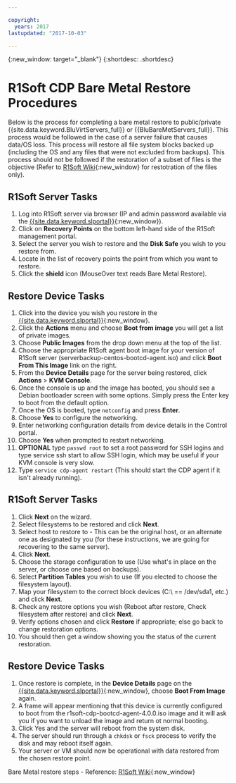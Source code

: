 ```yaml
---

copyright:
  years: 2017
lastupdated: "2017-10-03"

---
```

{:new_window: target="_blank"}
{:shortdesc: .shortdesc}

# R1Soft CDP Bare Metal Restore Procedures

Below is the process for completing a bare metal restore to public/private {{site.data.keyword.BluVirtServers_full}} or {{BluBareMetServers_full}}. This process would be followed in the case of a server failure that causes data/OS loss. This process will restore all file system blocks backed up (including the OS and any files that were not excluded from backups). This process should not be followed if the restoration of a subset of files is the objective (Refer to [R1Soft Wiki](http://wiki.r1soft.com/display/CDP/Restoring+Files){:new_window} for restotration of the files only).

## R1Soft Server Tasks 

1. Log into R1Soft server via browser (IP and admin password available via the [{{site.data.keyword.slportal}}](https://control.softlayer.com/){:new_window}).
2. Click on **Recovery Points** on the bottom left-hand side of the R1Soft management portal.
3. Select the server you wish to restore and the **Disk Safe** you wish to you restore from.
4. Locate in the list of recovery points the point from which you want to restore.
5. Click the **shield** icon (MouseOver text reads Bare Metal Restore).
 
 
## Restore Device Tasks 

1. Click into the device you wish you restore in the [{{site.data.keyword.slportal}}](https://control.softlayer.com/){:new_window}.
2. Click the **Actions** menu and choose **Boot from image** you will get a list of private images.
3. Choose **Public Images** from the drop down menu at the top of the list.
4. Choose the appropriate R1Soft agent boot image for your version of R1Soft server (serverbackup-centos-bootcd-agent.iso) and click **Boot From This Image** link on the right.
5. From the **Device Details** page for the server being restored, click **Actions** > **KVM Console**.
6. Once the console is up and the image has booted, you should see a Debian bootloader screen with some options.  Simply press the Enter key to boot from the default option.
7. Once the OS is booted, type `netconfig` and press **Enter**.
8. Choose **Yes** to configure the networking.
9. Enter networking configuration details from device details in the Control portal.
10. Choose **Yes** when prompted to restart networking.
11. **OPTIONAL** type `passwd root` to set a root password for SSH logins and type service ssh start to allow SSH login, which may be useful if your KVM console is very slow.
12. Type `service cdp-agent restart` (This should start the CDP agent if it isn't already running).


## R1Soft Server Tasks 

1. Click **Next** on the wizard.
2. Select filesystems to be restored and click **Next**.
3. Select host to restore to - This can be the original host, or an alternate one as designated by you (for these instructions, we are going for recovering to the same server).
4. Click **Next**.
5. Choose the storage configuration to use (Use what's in place on the server, or choose one based on backups).
6. Select **Partition Tables** you wish to use (If you elected to choose the filesystem layout).
7. Map your filesystem to the correct block devices (C:\ == /dev/sda1, etc.) and click **Next**.
8. Check any restore options you wish (Reboot after restore, Check filesystem after restore) and click **Next**.
9. Verify options chosen and click **Restore** if appropriate; else go back to change restoration options.
10. You should then get a window showing you the status of the current restoration.


## Restore Device Tasks 

1. Once restore is complete, in the **Device Details** page on the [{{site.data.keyword.slportal}}](https://control.softlayer.com/){:new_window}, choose **Boot From Image** again.
2. A frame will appear mentioning that this device is currently configured to boot from the r1soft-cdp-bootcd-agent-4.0.0.iso image and it will ask you if you want to unload the image and return ot normal booting.
3. Click Yes and the server will reboot from the system disk.
4. The server should run through a `chkdsk` or `fsck` process to verify the disk and may reboot itself again.
5. Your server or VM should now be operational with data restored from the chosen restore point.


Bare Metal restore steps - Reference: [R1Soft Wiki](http://wiki.r1soft.com/display/CDP/Bare-Metal+Restore){:new_window}
